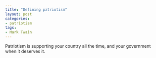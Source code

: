 ```yaml
---
title: "Defining patriotism"
layout: post
categories:
- patriotism
tags:
- Mark Twain
---
```


Patriotism is supporting your country all the time, and your government when it deserves it.